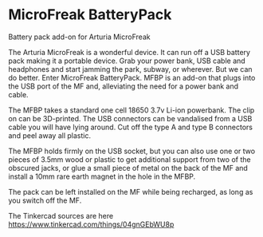 # MicroFreak BatteryPack
 Battery pack add-on for Arturia MicroFreak

The Arturia MicroFreak is a wonderful device. It can run off a USB battery pack making it a portable device. Grab your power bank, USB cable and headphones and start jamming the park, subway, or wherever. 
But we can do better. Enter MicroFreak BatteryPack. 
MFBP is an add-on that plugs into the USB port of the MF and, alleviating the need for a power bank and cable.

The MFBP takes a standard one cell 18650 3.7v Li-ion powerbank. The clip on can be 3D-printed.
The USB connectors can be vandalised from a USB cable you will have lying around. Cut off the type A and type B connectors and peel away all plastic. 

The MFBP holds firmly on the USB socket, but you can also use one or two pieces of 3.5mm wood or plastic to get additional support from two of the obscured jacks, or glue a small piece of metal on the back of the MF and install a 10mm rare earth magnet in the hole in the MFBP.

The pack can be left installed on the MF while being recharged, as long as you switch off the MF.

The Tinkercad sources are here https://www.tinkercad.com/things/04gnGEbWU8p 